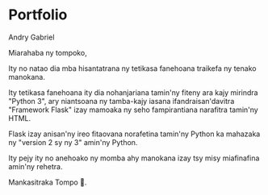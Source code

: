# Portfolio
Andry Gabriel

Miarahaba ny tompoko, 

Ity no natao dia mba hisantatrana ny tetikasa fanehoana traikefa ny tenako manokana. 

Ity tetikasa fanehoana ity dia nohanjariana tamin'ny fiteny ara kajy mirindra "Python 3", ary niantsoana ny tamba-kajy iasana ifandraisan'davitra "Framework Flask" izay mamoaka ny seho fampirantiana narafitra tamin'ny HTML. 

Flask izay anisan'ny ireo fitaovana norafetina tamin'ny Python ka mahazaka ny "version 2 sy ny 3" amin'ny Python. 

Ity pejy ity no anehoako ny momba ahy manokana izay tsy misy miafinafina amin'ny rehetra. 

Mankasitraka Tompo 🙏. 
